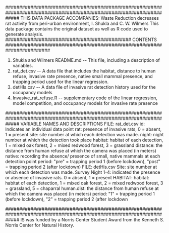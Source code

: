 #####################################################################################################################
THIS DATA PACKAGE ACCOMPANIES: Waste Reduction decreases rat activity from peri-urban environment, I. Shukla and C. W. Wilmers
This data package contains the original dataset as well as R code used to generate analysis.
############################################# CONTENTS ########################################################################
1.	Shukla and Wilmers README.md -- This file, including a description of variables.
2.	rat_det.csv -- A data file that includes the habitat, distance to human refuse, invasive rate presence, native small mammal presence, and trapping period used for the linear regression.
3.	detHIs.csv -- A data file of invasive rat detection history used for the occupancy models
4.	Invasive_rat_refuse.R -- supplementary code of the linear regression, model competition, and occupancy models  for invasive rate presence

   #####################################################################################################################
VARIABLE NAMES AND DESCRIPTIONS
FILE: rat_det.csv
id: Indicates an individual data point
rat: presence of invasive rats, 0 = absent, 1 = present
site: site number at which each detection was made.
night: night number at which the detection took place
habitat: habitat of each detection, 1 = mixed oak forest, 2 = mixed redwood forest, 3 = grassland
distance: the distance from human refuse at which the camera was placed (in meters)
native: recording the absence/ presence of small, native mammals at each detection point
period: "pre" = trapping period 1 (before lockdown), "post" = trapping period 2 (after lockdown)
FILE: detHis.csv
Site: site number at which each detection was made.
Survey Night 1-4: indicated the presence or absence of invasive rats. 0 = absent, 1 = present
HABITAT: habitat: habitat of each detection, 1 = mixed oak forest, 2 = mixed redwood forest, 3 = grassland, 5 = chaparral 
human.dist: the distance from human refuse at which the camera was placed (in meters)
period: "1" = trapping period 1 (before lockdown), "2" = trapping period 2 (after lockdown

#####################################################################################################################
IS was funded by a Norris Center Student Award from the Kenneth S. Norris Center for Natural History.



